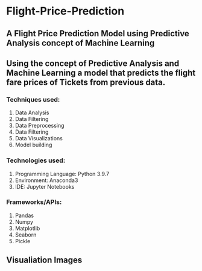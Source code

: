 # Flight-Price-Prediction
## A Flight Price Prediction Model using Predictive Analysis concept of Machine Learning
## Using the concept of Predictive Analysis and Machine Learning a model that predicts the flight fare prices of Tickets from previous data.
### Techniques used:
1. Data Analysis
2. Data Filtering
3. Data Preprocessing
4. Data Filtering
5. Data Visualizations
6. Model building

### Technologies used:
1. Programming Language: Python 3.9.7
2. Environment: Anaconda3
3. IDE: Jupyter Notebooks

### Frameworks/APIs:
1. Pandas
2. Numpy
3. Matplotlib
3. Seaborn
4. Pickle

## Visualiation Images
